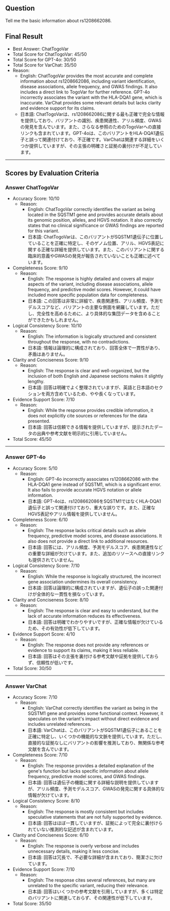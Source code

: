 ## Question

Tell me the basic information about rs1208662086.

## Final Result

- Best Answer: ChatTogoVar
- Total Score for ChatTogoVar: 45/50
- Total Score for GPT-4o: 30/50
- Total Score for VarChat: 35/50
- Reason:
  - English: ChatTogoVar provides the most accurate and complete information about rs1208662086, including variant identification, disease associations, allele frequency, and GWAS findings. It also includes a direct link to TogoVar for further reference. GPT-4o incorrectly associates the variant with the HLA-DQA1 gene, which is inaccurate. VarChat provides some relevant details but lacks clarity and evidence support for its claims.
  - 日本語: ChatTogoVarは、rs1208662086に関する最も正確で完全な情報を提供しており、バリアントの識別、疾患関連性、アリル頻度、GWASの発見を含んでいます。また、さらなる参照のためのTogoVarへの直接リンクも含まれています。GPT-4oは、このバリアントをHLA-DQA1遺伝子と誤って関連付けており、不正確です。VarChatは関連する詳細をいくつか提供していますが、その主張の明確さと証拠の裏付けが不足しています。

---

## Scores by Evaluation Criteria

### Answer ChatTogoVar
- Accuracy Score: 10/10
  - Reason: 
    - English: ChatTogoVar correctly identifies the variant as being located in the SQSTM1 gene and provides accurate details about its genomic position, alleles, and HGVS notation. It also correctly states that no clinical significance or GWAS findings are reported for this variant.
    - 日本語: ChatTogoVarは、このバリアントがSQSTM1遺伝子に位置していることを正確に特定し、そのゲノム位置、アリル、HGVS表記に関する正確な詳細を提供しています。また、このバリアントに関する臨床的意義やGWASの発見が報告されていないことも正確に述べています。
- Completeness Score: 9/10
  - Reason: 
    - English: The response is highly detailed and covers all major aspects of the variant, including disease associations, allele frequency, and predictive model scores. However, it could have included more specific population data for completeness.
    - 日本語: この回答は非常に詳細で、疾患関連性、アリル頻度、予測モデルスコアなど、バリアントの主要な側面を網羅しています。ただし、完全性を高めるために、より具体的な集団データを含めることができたかもしれません。
- Logical Consistency Score: 10/10
  - Reason: 
    - English: The information is logically structured and consistent throughout the response, with no contradictions.
    - 日本語: 情報は論理的に構成されており、回答全体で一貫性があり、矛盾はありません。
- Clarity and Conciseness Score: 9/10
  - Reason: 
    - English: The response is clear and well-organized, but the inclusion of both English and Japanese sections makes it slightly lengthy.
    - 日本語: 回答は明確でよく整理されていますが、英語と日本語のセクションを両方含めているため、やや長くなっています。
- Evidence Support Score: 7/10
  - Reason: 
    - English: While the response provides credible information, it does not explicitly cite sources or references for the data presented.
    - 日本語: 回答は信頼できる情報を提供していますが、提示されたデータの出典や参考文献を明示的に引用していません。
- Total Score: 45/50

---

### Answer GPT-4o
- Accuracy Score: 5/10
  - Reason: 
    - English: GPT-4o incorrectly associates rs1208662086 with the HLA-DQA1 gene instead of SQSTM1, which is a significant error. It also fails to provide accurate HGVS notation or allele information.
    - 日本語: GPT-4oは、rs1208662086をSQSTM1ではなくHLA-DQA1遺伝子と誤って関連付けており、重大な誤りです。また、正確なHGVS表記やアリル情報を提供していません。
- Completeness Score: 6/10
  - Reason: 
    - English: The response lacks critical details such as allele frequency, predictive model scores, and disease associations. It also does not provide a direct link to additional resources.
    - 日本語: 回答には、アリル頻度、予測モデルスコア、疾患関連性などの重要な詳細が欠けています。また、追加のリソースへの直接リンクも提供されていません。
- Logical Consistency Score: 7/10
  - Reason: 
    - English: While the response is logically structured, the incorrect gene association undermines its overall consistency.
    - 日本語: 回答は論理的に構成されていますが、遺伝子の誤った関連付けが全体的な一貫性を損なっています。
- Clarity and Conciseness Score: 8/10
  - Reason: 
    - English: The response is clear and easy to understand, but the lack of accurate information reduces its effectiveness.
    - 日本語: 回答は明確でわかりやすいですが、正確な情報が欠けているため、その有効性が低下しています。
- Evidence Support Score: 4/10
  - Reason: 
    - English: The response does not provide any references or evidence to support its claims, making it less reliable.
    - 日本語: 回答はその主張を裏付ける参考文献や証拠を提供しておらず、信頼性が低いです。
- Total Score: 30/50

---

### Answer VarChat
- Accuracy Score: 7/10
  - Reason: 
    - English: VarChat correctly identifies the variant as being in the SQSTM1 gene and provides some functional context. However, it speculates on the variant's impact without direct evidence and includes unrelated references.
    - 日本語: VarChatは、このバリアントがSQSTM1遺伝子にあることを正確に特定し、いくつかの機能的な文脈を提供しています。ただし、直接的な証拠なしにバリアントの影響を推測しており、無関係な参考文献を含んでいます。
- Completeness Score: 7/10
  - Reason: 
    - English: The response provides a detailed explanation of the gene's function but lacks specific information about allele frequency, predictive model scores, and GWAS findings.
    - 日本語: 回答は遺伝子の機能に関する詳細な説明を提供していますが、アリル頻度、予測モデルスコア、GWASの発見に関する具体的な情報が欠けています。
- Logical Consistency Score: 8/10
  - Reason: 
    - English: The response is mostly consistent but includes speculative statements that are not fully supported by evidence.
    - 日本語: 回答はほぼ一貫していますが、証拠によって完全に裏付けられていない推測的な記述が含まれています。
- Clarity and Conciseness Score: 6/10
  - Reason: 
    - English: The response is overly verbose and includes unnecessary details, making it less concise.
    - 日本語: 回答は冗長で、不必要な詳細が含まれており、簡潔さに欠けています。
- Evidence Support Score: 7/10
  - Reason: 
    - English: The response cites several references, but many are unrelated to the specific variant, reducing their relevance.
    - 日本語: 回答はいくつかの参考文献を引用していますが、多くは特定のバリアントに関連しておらず、その関連性が低下しています。
- Total Score: 35/50